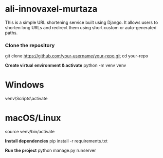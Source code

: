 # ali-innovaxel-murtaza

This is a simple URL shortening service built using Django. It allows users to shorten long URLs and redirect them using short custom or auto-generated paths.

### Clone the repository


git clone https://github.com/your-username/your-repo.git
cd your-repo

**Create virtual environment & activate**
python -m venv venv
# Windows
venv\Scripts\activate
# macOS/Linux
source venv/bin/activate

**Install dependencies**
pip install -r requirements.txt

**Run the project**
python manage.py runserver
